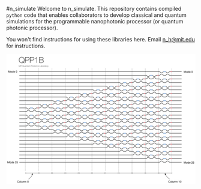 #n_simulate
Welcome to n_simulate. This repository contains compiled `python` code that enables collaborators to develop classical and quantum simulations for the programmable nanophotonic processor (or quantum photonic processor).

You won't find instructions for using these libraries here. Email n_h@mit.edu for instructions.

![Schematic of Programmable nanophotonic processor.](qpp1b.png)
